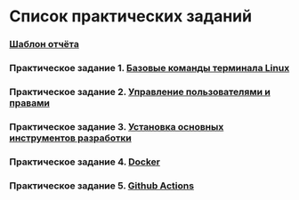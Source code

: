 # Список практических заданий

### [Шаблон отчёта](./report_template.docx)

### Практическое задание 1. [Базовые команды терминала Linux](./task_01.md)

### Практическое задание 2. [Управление пользователями и правами](./task_02.md)

### Практическое задание 3. [Установка основных инструментов разработки](./task_03.md)

### Практическое задание 4. [Docker](./task_04.md)

### Практическое задание 5. [Github Actions](./task_05.md)